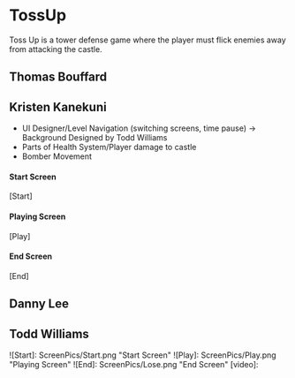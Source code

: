 # TossUp

Toss Up is a tower defense game where the player must flick enemies away from attacking the castle.

## Thomas Bouffard

## Kristen Kanekuni
* UI Designer/Level Navigation (switching screens, time pause) -> Background Designed by Todd Williams
* Parts of Health System/Player damage to castle
* Bomber Movement

#### Start Screen
[Start]

#### Playing Screen
[Play]

#### End Screen
[End]

## Danny Lee

## Todd Williams

![Start]: ScreenPics/Start.png "Start Screen"
![Play]: ScreenPics/Play.png "Playing Screen"
![End]: ScreenPics/Lose.png "End Screen"
[video]: 

